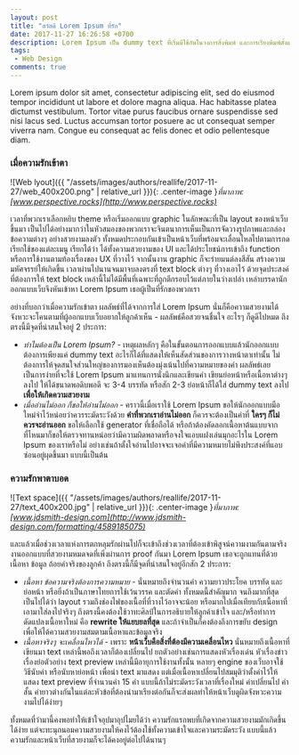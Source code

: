```yaml
---
layout: post
title: "สวัสดี Lorem Ipsum ที่รัก"
date: 2017-11-27 16:26:58 +0700
description: Lorem Ipsum เป็น dummy text ที่เริ่มมีใช้กันในวงการสิ่งพิมพ์ และการเรียงพิมพ์ตั้งแต่สมัยปีค.ศ. 1500 การอยู่ยงคงกระพันชาตรีมาเป็นระยะเวลากว่า 500 ปีนี้ ทำให้พวกเรา (ชาวนักออกแบบหน้าเว็บ) พากันหลงรักเธอเอาเข้าได้ง่ายๆ และจนบางครั้งความรักก็ถึงกับทำเอาพวกเราตาบอดได้ถ้าไม่ระวัง
tags:
 - Web Design
comments: true
---
```

Lorem ipsum dolor sit amet, consectetur adipiscing elit, sed do eiusmod tempor incididunt ut labore et dolore magna aliqua. Hac habitasse platea dictumst vestibulum. Tortor vitae purus faucibus ornare suspendisse sed nisi lacus sed. Luctus accumsan tortor posuere ac ut consequat semper viverra nam. Congue eu consequat ac felis donec et odio pellentesque diam.

### เมื่อความรักเข้าตา
![Web lyout]({{ "/assets/images/authors/reallife/2017-11-27/web_400x200.png" | relative_url }}){: .center-image }*ที่มาภาพ: [www.perspective.rocks](http://www.perspective.rocks)*

เวลาที่พวกเราเลือกหยิบ theme หรือเริ่มออกแบบ graphic ในลักษณะที่เป็น layout ของหน้าเว็บขึ้นมา เป็นไปได้อย่างมากว่าในหัวสมองของพวกเราจะจินตนาการเห็นเป็นการจัดวางรูปภาพและกล่องข้อความต่างๆ อย่างสวยงามลงตัว ทั้งหมดประกอบกันเข้าเป็นหน้าเว็บที่พร้อมจะเลื่อนไหลไปตามการกดเรียกใช้ของแต่ละเมนู เรียกได้ว่า ได้ทั้งความสวยงามของ UI และได้ประโยชน์การเข้าถึง function หรือการใช้งานตามท้องเรื่องของ UX ที่วางไว้ จากนั้นงาน graphic ก็จะร่ายมนต์ลงสีสัน สร้างความมหัศจรรย์ให้เกิดขึ้น เวลาผ่านไปนานจนมาจบลงตรงที่ text block ต่างๆ ที่วางเอาไว้ ด้วยจุดประสงค์ที่ต้องการให้ text block เหล่านี้ไม่ได้มีพื้นที่เฉพาะที่ถูกตีกรอบไว้แต่ภายในว่างเปล่า เหล่าบรรดานักออกแบบเว็บจึงหันเข้าหา Lorem Ipsum เธอผู้เป็นที่รักของพวกเรา

อย่างที่บอกว่าเมื่อความรักเข้าตา ผลลัพธ์ที่ได้จากการใส่ Lorem Ipsum นั่นก็คือความสวยงามได้จังหวะจะโคนตามที่ผู้ออกแบบเว็บอยากให้ลูกค้าเห็น - ผลลัพธ์คือสวยจนชื่นใจ อะไรๆ ก็ดูดีไปหมด ถึงตรงนี้มีจุดที่น่าสนใจอยู่ 2 ประการ:
* *ทำไมต้องเป็น Lorem Ipsum?* - เหตุผลหลักๆ คือในขั้นตอนการออกแบบแล้วนักออกแบบต้องการเพียงแค่ dummy text อะไรก็ได้ที่แสดงให้เห็นสัดส่วนของการวางหน้าตาเท่านั้น ไม่ต้องการให้จุดสนใจส่วนใหญ่ของการมองเห็นต้องมุ่งเน้นไปที่ความหมายของคำ ผลลัพธ์เลยเป็นการง่ายที่จะใช้ Lorem Ipsum มาแทนการนั่งนึกและเขียนคำ เขียนย่อหน้าหรือเนื้อหาต่างๆ ลงไป ให้ได้ขนาดพอดิบพอดี จะ 3-4 บรรทัด หรือสัก 2-3 ย่อหน้าก็ได้ใส่ dummy text ลงไป **เพื่อให้เกิดความสวยงาม**
* *เมื่ออ่านไม่ออก ก็ขอให้อ่านไม่ออก* - คราวนี้เมื่อเราใช้ Lorem Ipsum ขอให้นักออกแบบมือใหม่จำไว้หน่อยว่าควรระมัดระวังด้วย **คำที่พวกเราอ่านไม่ออก** ก็ควรจะต้องเป็นคำที่ **ใครๆ ก็ไม่ควรจะอ่านออก** ขอให้เลือกใช้ generator ที่เชื่อถือได้ หรือถ้าต้องคัดลอกเนื้อหาต้นแบบจากที่ไหนมาก็ขอให้ตรวจทานหน่อยว่ามีความผิดพลาดหรือจงใจแอบแฝงเล่นมุกอะไรใน Lorem Ipsum ของเราหรือไม่ อย่างเช่นถ้าตั้งใจอ่านไปอาจจะเจอคำที่มีความหมายไม่พึงประสงค์ที่แอบซ่อนอยู่ผุดขึ้นมา แบบนี้เป็นต้น

### ความรักพาตาบอด
![Text space]({{ "/assets/images/authors/reallife/2017-11-27/text_400x200.jpg" | relative_url }}){: .center-image }*ที่มาภาพ: [www.jdsmith-design.com](http://www.jdsmith-design.com/formatting/4589185075)*

และแล้วเมื่อช่วงเวลาแห่งการตกหลุมรักผ่านไปก็จะเข้าถึงช่วงเวลาที่ต้องเข้าพิสูจน์ความงามกันตามจริง งานออกแบบที่สวยงามหมดจดที่เพิ่งผ่านการ proof กันมา Lorem Ipsum เธอจะถูกแทนที่ด้วยเนื้อหา ข้อมูล ถ้อยคำจริงของลูกค้า ถึงตรงนี้ก็มีจุดที่น่าสนใจอยู่อีกสัก 2 ประการ:
* *เนื้อหา ข้อความจริงต้องการความหมาย* - นั่นหมายถึงจำนวนคำ ความยาวประโยค บรรทัด และย่อหน้า หรือยิ่งถ้าเป็นภาษาไทยการใช้เว้นวรรค และตัดคำ ทั้งหมดนี้สำคัญมาก จนถึงมากที่สุด เป็นไปได้ว่า layout รวมถึงช่องไฟของเนื้อที่ที่วางไว้อาจจะน้อย หรือมากไปเมื่อเทียบกับเนื้อหาที่เอามาใส่ลงไปจริงๆ ถึงตรงนี้คงต้องใช้วาทะศิลป์ในการอธิบายให้ลูกค้าเข้าใจ และ/หรือทำการดัดแปลงเนื้อหาใหม่ คือ **rewrite ให้แยบยลที่สุด** และถ้าจำเป็นก็คงต้องถึงการขยับ design เพื่อให้ได้ความสวยงามสมตามเนื้อหาและข้อมูลจริง
* *เนื้อหาจริงๆ จะเคลื่อนไหวได้* - เพราะ **หน้าเว็บคือสิ่งที่ต้องมีความเคลื่อนไหว** นั่นหมายถึงเนื้อหาที่เขียนมา text เหล่านี้พอถึงเวลาก็ต้องเปลี่ยนไป ยกตัวอย่างเช่นการแสดงหัวเรื่องเด่น หัวเรื่องข่าว เรื่องย่อตัวอย่าง text preview เหล่านี้มีอายุการใช้งานทั้งนั้น หลายๆ engine ของเว็บอาจใช้วิธีนับคำ หรือนับหาย่อหน้า เพื่อนำ text มาแสดง แต่เมื่อเนื้อหาเปลี่ยนไปสมมุติว่าตั้งค่าไว้ให้แสดง text preview ที่จำนวนคำ 15 คำ แบบนี้ถ้าไม่ระมัดระวังเวลาที่เรื่องใหม่ คำเปลี่ยนไป คำสั้น คำยาวต่างกันในแต่ละหัวข้อที่ต้องนำมาเรียงต่อกันก็จะส่งผลทำให้หน้าเว็บดูผิดจังหวะความงามไปได้ง่ายๆ

ทั้งหมดที่ว่ามานี้คงพอทำให้เข้าใจอุปมาอุปไมยได้ว่า ความรักแรกพบที่เกิดจากความสวยงามมักเกิดขึ้นได้ง่าย แต่จะทะนุถนอมความสวยงามให้คงไว้ต้องใช้ทั้งความเข้าใจและความระมัดระวัง แบบนี้แล้วความรักและหน้าเว็บที่สวยงามก็จะได้คงอยู่ต่อไปได้นานๆ
